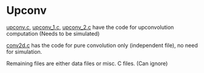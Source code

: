 # Upconv

[upconv.c](upconv.c), [upconv_1.c](upconv_1.c), [upconv_2.c](upconv_2.c) have the code for upconvolution computation (Needs to be simulated)

[conv2d.c](conv2d.c) has the code for pure convolution only (independent file), no need for simulation.

Remaining files are either data files or misc. C files. (Can ignore)
